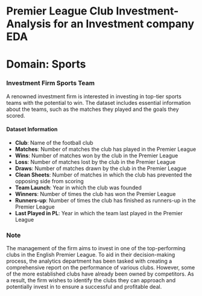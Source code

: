 # Premier League Club Investment-Analysis for an Investment company EDA

# Domain: Sports

### Investment Firm Sports Team 

A renowned investment firm is interested in investing in top-tier sports teams with the potential to win. The dataset includes essential information about the teams, such as the matches they played and the goals they scored.

#### Dataset Information

- **Club**: Name of the football club
- **Matches**: Number of matches the club has played in the Premier League
- **Wins**: Number of matches won by the club in the Premier League
- **Loss**: Number of matches lost by the club in the Premier League
- **Draws**: Number of matches drawn by the club in the Premier League
- **Clean Sheets**: Number of matches in which the club has prevented the opposing side from scoring
- **Team Launch**: Year in which the club was founded
- **Winners**: Number of times the club has won the Premier League
- **Runners-up**: Number of times the club has finished as runners-up in the Premier League
- **Last Played in PL**: Year in which the team last played in the Premier League

###  Note
The management of the firm aims to invest in one of the top-performing clubs in the English Premier League. To aid in their decision-making process, the analytics department has been tasked with creating a comprehensive report on the performance of various clubs. However, some of the more established clubs have already been owned by competitors. As a result, the firm wishes to identify the clubs they can approach and potentially invest in to ensure a successful and profitable deal.



